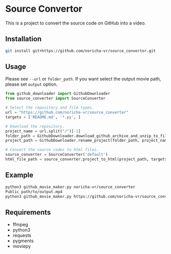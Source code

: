 # Source Convertor

This is a project to convert the source code on GitHub into a video.

## Installation

```bash
git install git+https://github.com/noricha-vr/source_convertor.git
```

## Usage

Please see `--url` or `folder_path`.
If you want select the output movie path, please set `output` option.

```python
from github_downloader import GithubDownloader
from source_converter import SourceConverter

# Select the repository and file types.
url = "https://github.com/noricha-vr/source_converter"
targets = ['README.md', '*.py', ]

# Download the repository.
project_name = url.split("/")[-1]
folder_path = GithubDownloader.download_github_archive_and_unzip_to_file(url, project_name)
project_path = GithubDownloader.rename_project(folder_path, project_name)

# Convert the source codes to html files.
source_converter = SourceConverter('default')
html_file_path = source_converter.project_to_html(project_path, targets)
```

## Example

```bash
python3 github_movie_maker.py noricha-vr/source_converter
Public path/to/output.mp4
python3 github_movie_maker.py https://github.com/noricha-vr/source_converter movie.mp4
```

## Requirements

- ffmpeg
- python3
- requests
- pygments
- moviepy